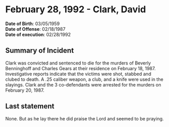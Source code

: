 # February 28, 1992 - Clark, David

**Date of Birth**: 03/05/1959<br/>
**Date of Offense**: 02/18/1987<br/>
**Date of execution**: 02/28/1992<br/>

## Summary of Incident
Clark was convicted and sentenced to die for the murders of Beverly Benninghoff and Charles Gears at their residence on February 18, 1987. Investigative reports indicate that the victims were shot, stabbed and clubed to death. A .25 caliber weapon, a club, and a knife were used in the slayings. Clark and the 3 co-defendants were arrested for the murders on February 20, 1987.

## Last statement
None. But as he lay there he did praise the Lord and seemed to be praying.